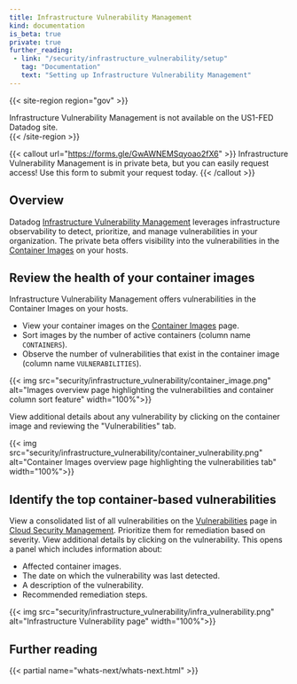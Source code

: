 ```yaml
---
title: Infrastructure Vulnerability Management
kind: documentation
is_beta: true
private: true
further_reading:
 - link: "/security/infrastructure_vulnerability/setup"
   tag: "Documentation"
   text: "Setting up Infrastructure Vulnerability Management"
---
```


{{< site-region region="gov" >}}
<div class="alert alert-warning">
Infrastructure Vulnerability Management is not available on the US1-FED Datadog site.
</div>
{{< /site-region >}}

{{< callout url="https://forms.gle/GwAWNEMSqyoao2fX6" >}}
  Infrastructure Vulnerability Management is in private beta, but you can easily request access! Use this form to submit your request today.
{{< /callout >}}

## Overview

Datadog [Infrastructure Vulnerability Management][1] leverages infrastructure observability to detect, prioritize, and manage vulnerabilities in your organization. The private beta offers visibility into the vulnerabilities in the [Container Images][2] on your hosts.

## Review the health of your container images
Infrastructure Vulnerability Management offers vulnerabilities in the Container Images on your hosts.

- View your container images on the [Container Images][2] page. 
- Sort images by the number of active containers (column name `CONTAINERS`).
- Observe the number of vulnerabilities that exist in the container image (column name `VULNERABILITIES`).

{{< img src="security/infrastructure_vulnerability/container_image.png" alt="Images overview page highlighting the vulnerabilities and container column sort feature" width="100%">}}

View additional details about any vulnerability by clicking on the container image and reviewing the "Vulnerabilities" tab.

{{< img src="security/infrastructure_vulnerability/container_vulnerability.png" alt="Container Images overview page highlighting the vulnerabilities tab" width="100%">}}


## Identify the top container-based vulnerabilities

View a consolidated list of all vulnerabilities on the [Vulnerabilities][1] page in [Cloud Security Management][3]. Prioritize them for remediation based on severity. View additional details by clicking on the vulnerability. This opens a panel which includes information about: 
- Affected container images.
- The date on which the vulnerability was last detected.
- A description of the vulnerability.
- Recommended remediation steps.

{{< img src="security/infrastructure_vulnerability/infra_vulnerability.png" alt="Infrastructure Vulnerability page" width="100%">}}

[1]: https://app.datadoghq.com/security/infra-vulnerability
[2]: https://app.datadoghq.com/containers/images
[3]: https://app.datadoghq.com/security/csm

## Further reading

{{< partial name="whats-next/whats-next.html" >}}